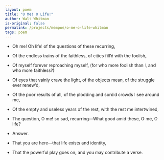 ```yaml
---
layout: poem
title: "O Me! O Life!"
author: Walt Whitman
is-original: false
permalink: /projects/mempoe/o-me-o-life-whitman
tags: poem
---
```


- Oh me! Oh life! of the questions of these recurring,
- Of the endless trains of the faithless, of cities fill’d with the foolish,
- Of myself forever reproaching myself, (for who more foolish than I, and who more faithless?)
- Of eyes that vainly crave the light, of the objects mean, of the struggle ever renew’d,
- Of the poor results of all, of the plodding and sordid crowds I see around me,
- Of the empty and useless years of the rest, with the rest me intertwined,
- The question, O me! so sad, recurring—What good amid these, O me, O life?

- Answer.
- That you are here—that life exists and identity,
- That the powerful play goes on, and you may contribute a verse.
